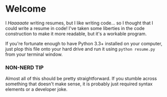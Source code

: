 # Welcome
I *Haaaaate* writing resumes, but I like writing code... so
I thought that I could write a resume in code!  I've taken some liberties
in the code construction to make it more readable, but it's a workable
program.

If you're fortunate enough to have Python 3.3+ installed on your computer,
just plop this file onto your hard drive and run it using
`python resume.py` from your terminal window.

### NON-NERD TIP
Almost all of this should be pretty straightforward.
If you stumble across something that doesn't make sense, it is
probably just required syntax elements or a developer joke.